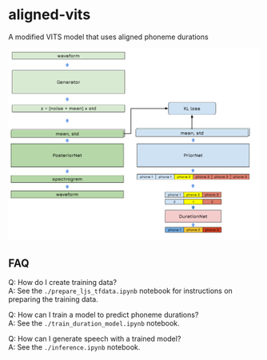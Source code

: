 # aligned-vits
A modified VITS model that uses aligned phoneme durations

<img src="./net.png" alt="network diagram" width="700"/>

## FAQ

Q: How do I create training data?  
A: See the `./prepare_ljs_tfdata.ipynb` notebook for instructions on preparing the training data.

Q: How can I train a model to predict phoneme durations?  
A: See the `./train_duration_model.ipynb` notebook.

Q: How can I generate speech with a trained model?  
A: See the `./inference.ipynb` notebook.